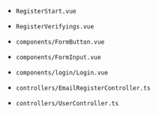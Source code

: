 - `RegisterStart.vue`
- `RegisterVerifyings.vue`

- `components/FormButton.vue`
- `components/FormInput.vue`

- `components/login/Login.vue`

- `controllers/EmailRegisterController.ts`
- `controllers/UserController.ts`
